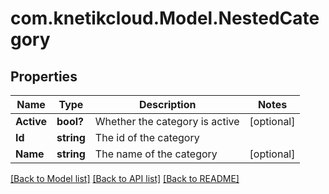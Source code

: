 # com.knetikcloud.Model.NestedCategory
## Properties

Name | Type | Description | Notes
------------ | ------------- | ------------- | -------------
**Active** | **bool?** | Whether the category is active | [optional] 
**Id** | **string** | The id of the category | 
**Name** | **string** | The name of the category | [optional] 

[[Back to Model list]](../README.md#documentation-for-models) [[Back to API list]](../README.md#documentation-for-api-endpoints) [[Back to README]](../README.md)

